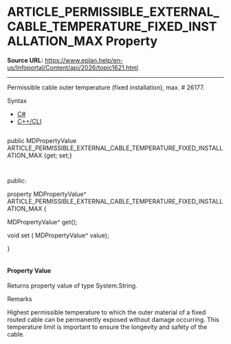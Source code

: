 # ARTICLE_PERMISSIBLE_EXTERNAL_CABLE_TEMPERATURE_FIXED_INSTALLATION_MAX Property

**Source URL:** https://www.eplan.help/en-us/Infoportal/Content/api/2026/topic1621.html

---

Permissible cable outer temperature (fixed installation), max. # 26177.

Syntax

- [C#](#i-syntax-CS)
- [C++/CLI](#i-syntax-CPP2005)

```
```
public MDPropertyValue ARTICLE_PERMISSIBLE_EXTERNAL_CABLE_TEMPERATURE_FIXED_INSTALLATION_MAX {get; set;}
```
```

```
```
public:

property MDPropertyValue^ ARTICLE_PERMISSIBLE_EXTERNAL_CABLE_TEMPERATURE_FIXED_INSTALLATION_MAX {

   MDPropertyValue^ get();

   void set (    MDPropertyValue^ value);

}
```
```

#### Property Value

Returns property value of type System.String.

Remarks

Highest permissible temperature to which the outer material of a fixed routed cable can be permanently exposed without damage occurring. This temperature limit is important to ensure the longevity and safety of the cable.
